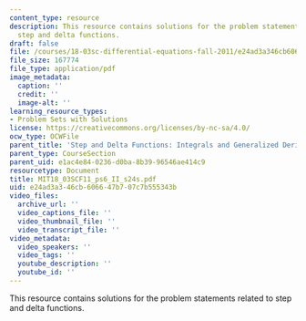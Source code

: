 ```yaml
---
content_type: resource
description: This resource contains solutions for the problem statements related to
  step and delta functions.
draft: false
file: /courses/18-03sc-differential-equations-fall-2011/e24ad3a346cb606647b707c7b555343b_MIT18_03SCF11_ps6_II_s24s.pdf
file_size: 167774
file_type: application/pdf
image_metadata:
  caption: ''
  credit: ''
  image-alt: ''
learning_resource_types:
- Problem Sets with Solutions
license: https://creativecommons.org/licenses/by-nc-sa/4.0/
ocw_type: OCWFile
parent_title: 'Step and Delta Functions: Integrals and Generalized Derivatives'
parent_type: CourseSection
parent_uid: e1ac4e84-0236-d0ba-8b39-96546ae414c9
resourcetype: Document
title: MIT18_03SCF11_ps6_II_s24s.pdf
uid: e24ad3a3-46cb-6066-47b7-07c7b555343b
video_files:
  archive_url: ''
  video_captions_file: ''
  video_thumbnail_file: ''
  video_transcript_file: ''
video_metadata:
  video_speakers: ''
  video_tags: ''
  youtube_description: ''
  youtube_id: ''
---
```

This resource contains solutions for the problem statements related to step and delta functions.